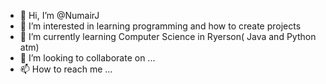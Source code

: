 - 👋 Hi, I’m @NumairJ
- 👀 I’m interested in learning programming and how to create projects
- 🌱 I’m currently learning Computer Science in Ryerson( Java and Python atm)
- 💞️ I’m looking to collaborate on ...
- 📫 How to reach me ...

<!---
NumairJ/NumairJ is a ✨ special ✨ repository because its `README.md` (this file) appears on your GitHub profile.
You can click the Preview link to take a look at your changes.
--->
